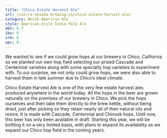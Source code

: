 ```yaml
---
title: "Chico Estate Harvest Ale"
url: /sierra-nevada-brewing-co/chico-estate-harvest-ale/
category: North American Ale
style: American-Style India Pale Ale
abv: 6.7
ibu: 0
srm: 0
upc: 0
---
```

We wanted to see if we could grow hops at our brewery in Chico, California so we planted our own hop field selecting our prized Cascade and Centennial varieties along with some specialty hop varieties to experiment with. To our surprise, we not only could grow hops, we were also able to harvest them in late summer due to Chico’s ideal climate. 

Chico Estate Harvest Ale is one of the very few estate harvest ales produced anywhere in the world today. All the hops in the beer are grown naturally on the premises of our brewery in Chico. We pick the hops ourselves and then take them directly to the brew kettle, without being dried, just after picking so they retain nearly all of their natural oils and resins. It is made with Cascade, Centennial and Chinook hops. Until now, this beer has only been available in draft. Starting this year, we will be bottling it on a very limited basis, with plans to expand its availability as we expand our Chico hop field in the coming years.
